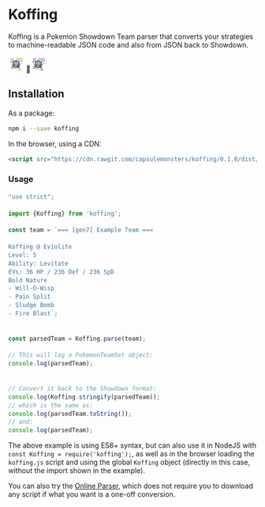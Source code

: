 # Koffing
Koffing is a Pokemon Showdown Team parser that converts your strategies to 
machine-readable JSON code and also from JSON back to Showdown.

![koffing](docs/assets/img/koffing.png) 🔁![koffing](docs/assets/img/koffing-shiny.png)

## Installation

As a package:
```bash
npm i --save koffing
```

In the browser, using a CDN:
```html
<script src="https://cdn.rawgit.com/capsulemonsters/koffing/0.1.0/dist/koffing.js"></script>
```

### Usage
```js
"use strict";

import {Koffing} from 'koffing';

const team = `=== [gen7] Example Team ===

Koffing @ Eviolite
Level: 5
Ability: Levitate
EVs: 36 HP / 236 Def / 236 SpD
Bold Nature
- Will-O-Wisp
- Pain Split
- Sludge Bomb
- Fire Blast`;


const parsedTeam = Koffing.parse(team);

// This will log a PokemonTeamSet object:
console.log(parsedTeam);


// Convert it back to the Showdown format:
console.log(Koffing.stringify(parsedTeam));
// which is the same as:
console.log(parsedTeam.toString());
// and:
console.log(parsedTeam);
```

The above example is using ES6+ syntax, but can also use it in NodeJS with 
`const Koffing = require('koffing');`, as well as in the browser loading the
`koffing.js` script and using the global `Koffing` object (directly in this
case, without the import shown in the example).


You can also try the [Online Parser](https://capsulemonsters.github.io/koffing), which does not require you to download
any script if what you want is a one-off conversion.
